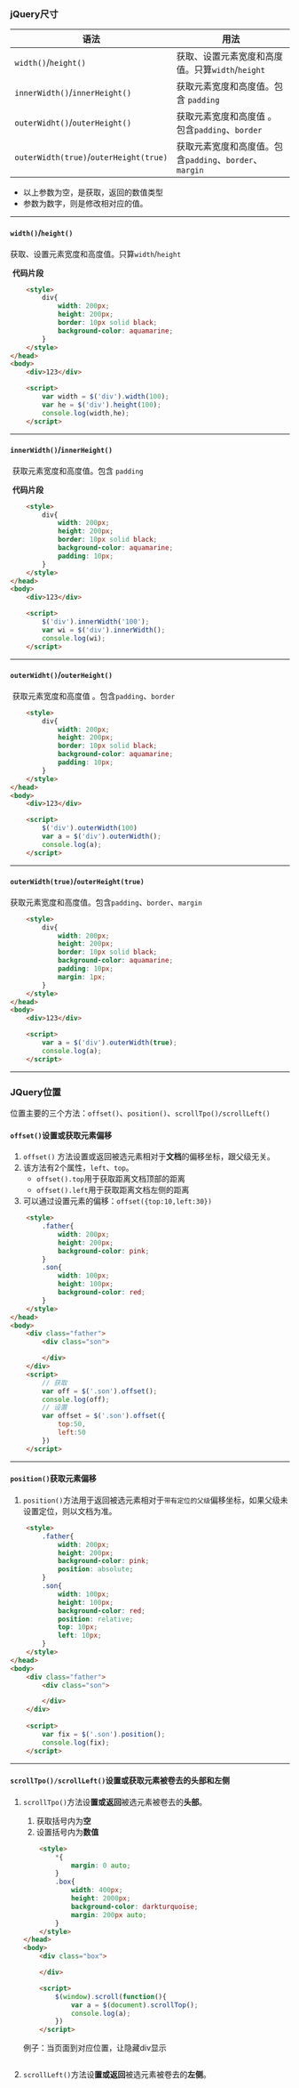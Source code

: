 ### jQuery尺寸

| 语法                                   | 用法                                                    |
| -------------------------------------- | ------------------------------------------------------- |
| `width()`/`height()`                   | 获取、设置元素宽度和高度值。只算`width`/`height`        |
| `innerWidth()`/`innerHeight()`         | 获取元素宽度和高度值。包含 `padding`                    |
| `outerWidht()`/`outerHeight()`         | 获取元素宽度和高度值 。包含`padding`、`border`          |
| `outerWidth(true)`/`outerHeight(true)` | 获取元素宽度和高度值。包含`padding`、`border`、`margin` |

- 以上参数为空，是获取，返回的数值类型
- 参数为数字，则是修改相对应的值。



<hr>



#### `width()`/`height()`

​	获取、设置元素宽度和高度值。只算`width`/`height`

​	**代码片段**

```html
    <style>
        div{
            width: 200px;
            height: 200px;
            border: 10px solid black;
            background-color: aquamarine;
        }
    </style>
</head>
<body>
    <div>123</div>

    <script>
        var width = $('div').width(100);
        var he = $('div').height(100);
        console.log(width,he);
    </script>
```



<hr>



#### `innerWidth()`/`innerHeight()`

​	获取元素宽度和高度值。包含 `padding`

​	**代码片段**

```html
    <style>
        div{
            width: 200px;
            height: 200px;
            border: 10px solid black;
            background-color: aquamarine;
            padding: 10px;
        }
    </style>
</head>
<body>
    <div>123</div>

    <script>
        $('div').innerWidth('100');
        var wi = $('div').innerWidth();
        console.log(wi);
    </script>
```



<hr>

#### `outerWidht()`/`outerHeight()`

​	获取元素宽度和高度值 。包含`padding`、`border`

```html
    <style>
        div{
            width: 200px;
            height: 200px;
            border: 10px solid black;
            background-color: aquamarine;
            padding: 10px;
        }
    </style>
</head>
<body>
    <div>123</div>

    <script>
        $('div').outerWidth(100)
        var a = $('div').outerWidth();
        console.log(a);
    </script>
```



<hr>

#### `outerWidth(true)`/`outerHeight(true)`

​	获取元素宽度和高度值。包含`padding`、`border`、`margin`

```html
    <style>
        div{
            width: 200px;
            height: 200px;
            border: 10px solid black;
            background-color: aquamarine;
            padding: 10px;
            margin: 1px;
        }
    </style>
</head>
<body>
    <div>123</div>

    <script>
        var a = $('div').outerWidth(true);
        console.log(a);
    </script>
```



<hr>

### JQuery位置

位置主要的三个方法：`offset()`、`position()`、`scrollTpo()/scrollLeft()`



#### `offset()`设置或获取元素偏移

1. `offset()` 方法设置或返回被选元素相对于**文档**的偏移坐标，跟父级无关。
2. 该方法有2个属性，`left`、`top`。
    - `offset().top`用于获取距离文档顶部的距离
    - `offset().left`用于获取距离文档左侧的距离
3. 可以通过设置元素的偏移：`offset({top:10,left:30})`

```html
    <style>
        .father{
            width: 200px;
            height: 200px;
            background-color: pink;
        }
        .son{
            width: 100px;
            height: 100px;
            background-color: red;
        }
    </style>
</head>
<body>
    <div class="father">
        <div class="son">

        </div>
    </div>
    <script>
        // 获取
        var off = $('.son').offset();
        console.log(off);
        // 设置
        var offset = $('.son').offset({
            top:50,
            left:50
        })
    </script>
```



<hr>



#### `position()`获取元素偏移

1. `position()`方法用于返回被选元素相对于`带有定位的父级`偏移坐标，如果父级未设置定位，则以文档为准。

```html
    <style>
        .father{
            width: 200px;
            height: 200px;
            background-color: pink;
            position: absolute;
        }
        .son{
            width: 100px;
            height: 100px;
            background-color: red;
            position: relative;
            top: 10px;
            left: 10px;
        }
    </style>
</head>
<body>
    <div class="father">
        <div class="son">

        </div>
    </div>
    
    <script>
        var fix = $('.son').position();
        console.log(fix);
    </script>
```



<hr>



#### `scrollTpo()/scrollLeft()`设置或获取元素被卷去的头部和左侧

1. `scrollTpo()`方法设**置或返回**被选元素被卷去的**头部**。

   1. 获取括号内为**空**
   2. 设置括号内为**数值**

   ```html
       <style>
           *{
               margin: 0 auto;
           }
           .box{
               width: 400px;
               height: 2000px;
               background-color: darkturquoise;
               margin: 200px auto;
           }
       </style>
   </head>
   <body>
       <div class="box">
   
       </div>
   
       <script>
           $(window).scroll(function(){
               var a = $(document).scrollTop();
               console.log(a);
           })
       </script>
   ```

   

   例子：当页面到对应位置，让隐藏div显示

   ```
   
   ```

   

2. `scrollLeft()`方法设**置或返回**被选元素被卷去的**左侧**。

   

   

